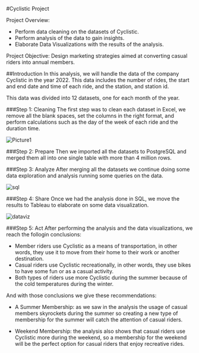 #Cyclistic Project

Project Overview: 
 * Perform data cleaning on the datasets of Cyclistic.
 * Perform analysis of the data to gain insights. 
 * Elaborate Data Visualizations with the results of the analysis.

Project Objective: Design marketing strategies aimed at converting casual riders into annual members.

##Introduction
In this analysis, we will handle the data of the company Cyclistic in the year 2022. This data includes the number of rides, the start and end date and time of each ride, and the station, and station id.

This data was divided into 12 datasets, one for each month of the year.

###Step 1: Cleaning
The first step was to clean each dataset in Excel, we remove all the blank spaces, set the columns in the right format, and perform calculations such as the day of the week of each ride and the duration time.

![Picture1](https://user-images.githubusercontent.com/113483652/216459467-2f7bd6d0-6c74-4671-a20c-e63fb3f1ad08.png)

###Step 2: Prepare
Then we imported all the datasets to PostgreSQL and merged them all into one single table with more than 4 million rows.

###Step 3: Analyze
After merging all the datasets we continue doing some data exploration and analysis running some queries on the data.

![sql](https://user-images.githubusercontent.com/113483652/216460267-b853c8ee-d731-4bb0-8225-ba7cc7400f87.png)

###Step 4: Share
Once we had the analysis done in SQL, we move the results to Tableau to elaborate on some data visualization.

![dataviz](https://user-images.githubusercontent.com/113483652/216460742-6be288da-fe68-45c5-850a-3fcf731372af.png)

###Step 5: Act
After performing the analysis and the data visualizations, we reach the follogin conclusions: 

 - Member riders use Cyclistic as a means of transportation, in other words, they use it to move from their home to their work or another destination. 
 - Casual riders use Cyclistic recreationally, in other words, they use bikes to have some fun or as a casual activity.
 - Both types of riders use more Cyclistic during the summer because of the cold temperatures during the winter.
 
 And with those conclusions we give these recommendations:
 
 - A Summer Membership: as we saw in the analysis the usage of casual members skyrockets during the summer so creating a new type of membership for the summer will catch
 the attention of casual riders.
 
 - Weekend Membership: the analysis also shows that casual riders use Cyclistic more during the weekend, so a membership for the weekend will be the perfect option for casual riders that enjoy recreative rides. 
